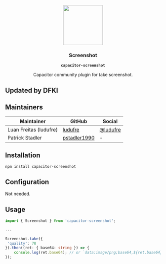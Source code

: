 <p align="center"><br><img src="https://user-images.githubusercontent.com/236501/85893648-1c92e880-b7a8-11ea-926d-95355b8175c7.png" width="128" height="128" /></p>
<h3 align="center">Screenshot</h3>
<p align="center"><strong><code>capacitor-screenshot</code></strong></p>
<p align="center">
  Capacitor community plugin for take screenshot.
</p>

## Updated by DFKI

## Maintainers

| Maintainer             | GitHub                                | Social                                  |
| ---------------------- | ------------------------------------- | --------------------------------------- |
| Luan Freitas (ludufre) | [ludufre](https://github.com/ludufre) | [@ludufre](https://twitter.com/ludufre) |
 | Patrick Stadler       | [pstadler1990](https://github.com/pstadler1990) | - |

## Installation

`npm install capacitor-screenshot`

## Configuration

Not needed.

## Usage

```typescript
import { Screenshot } from 'capacitor-screenshot';

...

Screenshot.take({
 'quality': 70
}).then((ret: { base64: string }) => {
    console.log(ret.base64); // or `data:image/png;base64,${ret.base64}`
});
```
